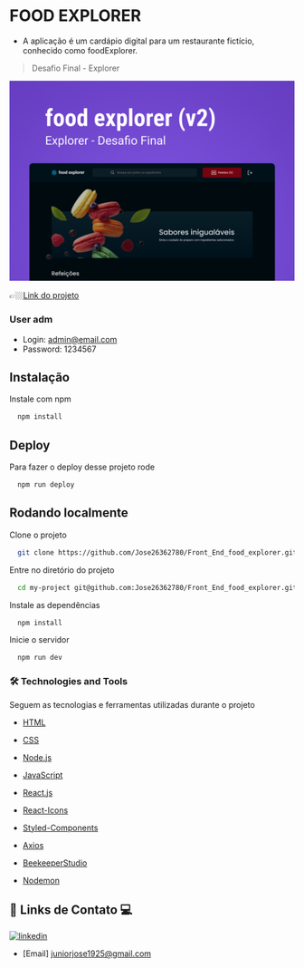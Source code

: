 # FOOD EXPLORER

- A aplicação  é um cardápio digital para um restaurante fictício, conhecido como foodExplorer.

> Desafio Final - Explorer 

![preview](./.github/Capa.png)

👉🏼[Link do projeto]()



### User adm
- Login: admin@email.com
- Password: 1234567



## Instalação

Instale com npm

```bash
  npm install 
```
    
## Deploy

Para fazer o deploy desse projeto rode

```bash
  npm run deploy
```


## Rodando localmente

Clone o projeto

```bash
  git clone https://github.com/Jose26362780/Front_End_food_explorer.git
```

Entre no diretório do projeto

```bash
  cd my-project git@github.com:Jose26362780/Front_End_food_explorer.git
```

Instale as dependências

```bash
  npm install
```

Inicie o servidor

```bash
  npm run dev 
```




### 🛠 Technologies and Tools
Seguem as tecnologias e ferramentas utilizadas durante o projeto

- [HTML](https://developer.mozilla.org/pt-BR/docs/Web/HTML)

- [CSS](https://developer.mozilla.org/es/docs/Learn/Getting_started_with_the_web/CSS_basics)

- [Node.js](https://nodejs.org/en)

- [JavaScript](https://developer.mozilla.org/es/docs/Web/JavaScript)

- [React.js](https://pt-br.reactjs.org/)

- [React-Icons](https://react-icons.github.io/react-icons/)

- [Styled-Components](https://styled-components.com/)

- [Axios](https://axios-http.com/ptbr/docs/urlencoded)

- [BeekeeperStudio](https://www.beekeeperstudio.io/)


 - [Nodemon](https://www.npmjs.com/package/nodemon)




## 🔗 Links de Contato 💻

[![linkedin](https://img.shields.io/badge/linkedin-0A66C2?style=for-the-badge&logo=linkedin&logoColor=white)](https://www.linkedin.com/in/jose-martinez-352032222/)


- [Email] juniorjose1925@gmail.com


